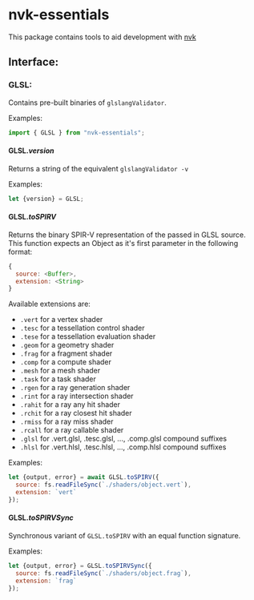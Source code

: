 # nvk-essentials

This package contains tools to aid development with [nvk](https://github.com/maierfelix/nvk)

## Interface:

### GLSL:

Contains pre-built binaries of `glslangValidator`.

Examples:
````js
import { GLSL } from "nvk-essentials";
`````

#### GLSL.*version*

Returns a string of the equivalent `glslangValidator -v`

Examples:

````js
let {version} = GLSL;
````

#### GLSL.*toSPIRV*

Returns the binary SPIR-V representation of the passed in GLSL source. This function expects an Object as it's first parameter in the following format:

````js
{
  source: <Buffer>,
  extension: <String>
}
````

Available extensions are:
* `.vert`  for a vertex shader
* `.tesc`  for a tessellation control shader
* `.tese`  for a tessellation evaluation shader
* `.geom`  for a geometry shader
* `.frag`  for a fragment shader
* `.comp`  for a compute shader
* `.mesh`  for a mesh shader
* `.task`  for a task shader
* `.rgen`  for a ray generation shader
* `.rint`  for a ray intersection shader
* `.rahit` for a ray any hit shader
* `.rchit` for a ray closest hit shader
* `.rmiss` for a ray miss shader
* `.rcall` for a ray callable shader
* `.glsl`  for .vert.glsl, .tesc.glsl, ..., .comp.glsl compound suffixes
* `.hlsl`  for .vert.hlsl, .tesc.hlsl, ..., .comp.hlsl compound suffixes

Examples:

````js
let {output, error} = await GLSL.toSPIRV({
  source: fs.readFileSync(`./shaders/object.vert`),
  extension: `vert`
});
````

#### GLSL.*toSPIRVSync*

Synchronous variant of `GLSL.toSPIRV` with an equal function signature.

Examples:

````js
let {output, error} = GLSL.toSPIRVSync({
  source: fs.readFileSync(`./shaders/object.frag`),
  extension: `frag`
});
````
